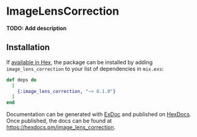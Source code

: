 # ImageLensCorrection

**TODO: Add description**

## Installation

If [available in Hex](https://hex.pm/docs/publish), the package can be installed
by adding `image_lens_correction` to your list of dependencies in `mix.exs`:

```elixir
def deps do
  [
    {:image_lens_correction, "~> 0.1.0"}
  ]
end
```

Documentation can be generated with [ExDoc](https://github.com/elixir-lang/ex_doc)
and published on [HexDocs](https://hexdocs.pm). Once published, the docs can
be found at <https://hexdocs.pm/image_lens_correction>.

